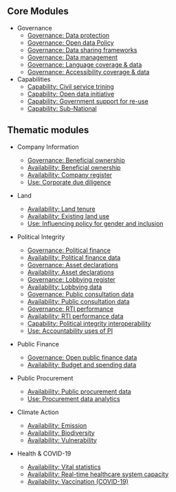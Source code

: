 
## Core Modules

* Governance
    * [Governance: Data protection](../indicators/G.GOVERNANCE.DPL.md)
    * [Governance: Open data Policy](../indicators/G.GOVERNANCE.ODPOLICY.md)
    * [Governance: Data sharing frameworks](../indicators/G.GOVERNANCE.DATASHARING.md)
    * [Governance: Data management](../indicators/G.GOVERNANCE.DATAMANAGE.md)
    * [Governance: Language coverage & data](../indicators/G.GOVERNANCE.LANG.md)
    * [Governance: Accessibility coverage & data](../indicators/G.GOVERNANCE.ACCESSIBILITY.md)
* Capabilities
    * [Capability: Civil service trining](../indicators/C.CAPABILITIES.TRAIN.md)
    * [Capability: Open data initiative](../indicators/C.CAPABILITIES.ODINIT.md)
    * [Capability: Government support for re-use](../indicators/C.CAPABILITIES.GOVSUPPORT.md)
    * [Capability: Sub-National](../indicators/C.CAPABILITIES.SUBNAT.md)
    
## Thematic modules

* Company Information
    * [Governance: Beneficial ownership](../indicators/G.COMPANY.BOT.md)
    * [Availability: Beneficial ownership ](../indicators/A.COMPANY.BOT.md)
    * [Availability: Company register](../indicators/A.COMPANY.REG.md)
    * [Use: Corporate due diligence](../indicators/U.COMPANY.DUEDIL.md)
* Land
    * [Availability: Land tenure](../indicators/A.LAND.TENURE.md)
    * [Availability: Existing land use](../indicators/A.LAND.ELU.md)
    * [Use: Influencing policy for gender and inclusion](../indicators/U.LAND.GENDERINCLUSION.md)
* Political Integrity 
    * [Governance: Political finance](../indicators/G.PI.POLFIN.md)
    * [Availability: Political finance data](../indicators/A.PI.POLFIN.md)
    * [Governance: Asset declarations](../indicators/G.PI.IAD.md)
    * [Availability: Asset declarations](../indicators/A.PI.IAD.md)
    * [Governance: Lobbying register](../indicators/G.PI.LOBBY.md)
    * [Availability: Lobbying data](../indicators/A.PI.LOBBY.md)
    * [Governance: Public consultation data](../indicators/G.PI.PUBCON.md)
    * [Availability: Public consultation data](../indicators/A.PI.PUBCON.md)
    * [Governance: RTI performance](../indicators/G.PI.RTI.md)
    * [Availability: RTI performance data](../indicators/A.PI.RTI.md)
    * [Capability: Political integrity interoperability](../indicators/C.PI.INTEROP.md)
    * [Use: Accountability uses of PI](../indicators/U.PI.ACCOUNT.md)
* Public Finance
    * [Governance: Open public finance data](../indicators/G.PF.PUB-FINANCE.md)
    * [Availability: Budget and spending data](../indicators/A.PF.BUDGETSPEND.md)
* Public Procurement 
    * [Availability: Public procurement data](../indicators/A.PROCUREMENT.OC.md)
    * [Use: Procurement data analytics](../indicators/U.PROCUREMENT.ANALYTICS.md)   
* Climate Action 
    * [Availability: Emission](../indicators/A.CLIMATE.EMI.md)
    * [Availability: Biodiversity](../indicators/A.CLIMATE.BIO.md)
    * [Availability: Vulnerability](../indicators/A.CLIMATE.VUL.md)

* Health & COVID-19
    * [Availability: Vital statistics](../indicators/A.HEALTH.CRVS.md)
    * [Availability: Real-time healthcare system capacity](../indicators/A.HEALTH.RTC.md)
    * [Availability: Vaccination (COVID-19)](../indicators/A.HEALTH.VAC.md)



